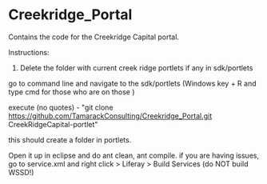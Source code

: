 Creekridge_Portal
=================

Contains the code for the Creekridge Capital portal.


Instructions: 


1. Delete the folder with current creek ridge portlets if any in sdk/portlets

go to command line and navigate to the sdk/portlets (Windows key + R and type cmd  for those who are on those ) 

execute (no quotes) -  "git clone https://github.com/TamarackConsulting/Creekridge_Portal.git  CreekRidgeCapital-portlet"

this should create a folder in portlets. 

Open it up in eclipse and do ant clean, ant compile. if you are having issues, go to service.xml and right click >  Liferay > Build Services (do NOT build WSSD!)
